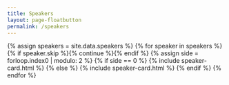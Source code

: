 ```yaml
---
title: Speakers
layout: page-floatbutton
permalink: /speakers
---
```

{% assign speakers = site.data.speakers %}
{% for speaker in speakers %}
  {% if speaker.skip %}{% continue %}{% endif %}
    {% assign side = forloop.index0 | modulo: 2 %}
      {% if side == 0 %}
        {% include speaker-card.html %}
      {% else %}
        {% include speaker-card.html %}
      {% endif %}
{% endfor %}
